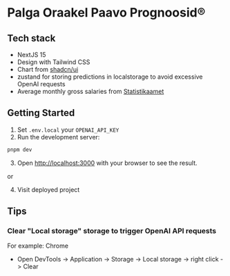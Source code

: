 # Palga Oraakel Paavo Prognoosid®

## Tech stack

* NextJS 15
* Design with Tailwind CSS
* Chart from [shadcn/ui](https://ui.shadcn.com/charts#bar-chart)
* zustand for storing predictions in localstorage to avoid excessive OpenAI requests
* Average monthly gross salaries from [Statistikaamet](https://andmed.stat.ee/en/stat/majandus__palk-ja-toojeukulu__palk__aastastatistika/PA103)


## Getting Started

1. Set `.env.local` your `OPENAI_API_KEY`
2. Run the development server:

```bash
pnpm dev
```
3. Open [http://localhost:3000](http://localhost:3000) with your browser to see the result.

or 

4. Visit deployed project

## Tips

### Clear "Local storage" storage to trigger OpenAI API requests

For example: Chrome

* Open DevTools -> Application -> Storage -> Local storage -> right click -> Clear
